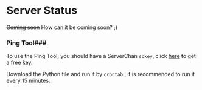 # Server Status

~~Coming soon~~ How can it be coming soon? ;)

### Ping Tool###

To use the Ping Tool, you should have a ServerChan `sckey`, click [here](http://sc.ftqq.com) to get a free key.

Download the Python file and run it by `crontab` , it is recommended to run it every 15 minutes.